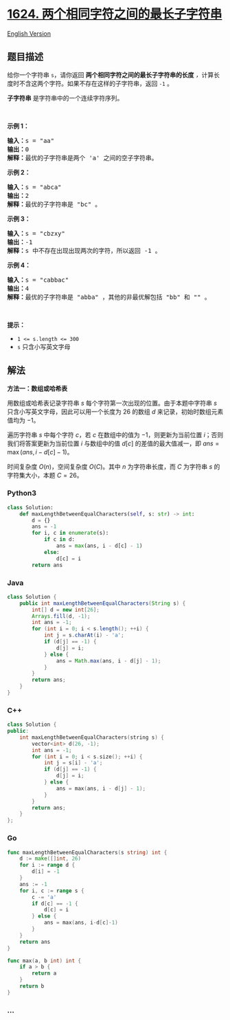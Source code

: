 # [1624. 两个相同字符之间的最长子字符串](https://leetcode.cn/problems/largest-substring-between-two-equal-characters)

[English Version](/solution/1600-1699/1624.Largest%20Substring%20Between%20Two%20Equal%20Characters/README_EN.md)

## 题目描述

<!-- 这里写题目描述 -->

<p>给你一个字符串 <code>s</code>，请你返回 <strong>两个相同字符之间的最长子字符串的长度</strong> <em>，</em>计算长度时不含这两个字符。如果不存在这样的子字符串，返回 <code>-1</code> 。</p>

<p><strong>子字符串</strong> 是字符串中的一个连续字符序列。</p>

<p> </p>

<p><strong>示例 1：</strong></p>

<pre><strong>输入：</strong>s = "aa"
<strong>输出：</strong>0
<strong>解释：</strong>最优的子字符串是两个 'a' 之间的空子字符串。</pre>

<p><strong>示例 2：</strong></p>

<pre><strong>输入：</strong>s = "abca"
<strong>输出：</strong>2
<strong>解释：</strong>最优的子字符串是 "bc" 。
</pre>

<p><strong>示例 3：</strong></p>

<pre><strong>输入：</strong>s = "cbzxy"
<strong>输出：</strong>-1
<strong>解释：</strong>s 中不存在出现出现两次的字符，所以返回 -1 。
</pre>

<p><strong>示例 4：</strong></p>

<pre><strong>输入：</strong>s = "cabbac"
<strong>输出：</strong>4
<strong>解释：</strong>最优的子字符串是 "abba" ，其他的非最优解包括 "bb" 和 "" 。
</pre>

<p> </p>

<p><strong>提示：</strong></p>

<ul>
	<li><code>1 &lt;= s.length &lt;= 300</code></li>
	<li><code>s</code> 只含小写英文字母</li>
</ul>

## 解法

<!-- 这里可写通用的实现逻辑 -->

**方法一：数组或哈希表**

用数组或哈希表记录字符串 $s$ 每个字符第一次出现的位置。由于本题中字符串 $s$ 只含小写英文字母，因此可以用一个长度为 $26$ 的数组 $d$ 来记录，初始时数组元素值均为 $-1$。

遍历字符串 $s$ 中每个字符 $c$，若 $c$ 在数组中的值为 $-1$，则更新为当前位置 $i$；否则我们将答案更新为当前位置 $i$ 与数组中的值 $d[c]$ 的差值的最大值减一，即 $ans = \max (ans, i - d[c]-1)$。

时间复杂度 $O(n)$，空间复杂度 $O(C)$。其中 $n$ 为字符串长度，而 $C$ 为字符串 $s$ 的字符集大小，本题 $C=26$。

<!-- tabs:start -->

### **Python3**

<!-- 这里可写当前语言的特殊实现逻辑 -->

```python
class Solution:
    def maxLengthBetweenEqualCharacters(self, s: str) -> int:
        d = {}
        ans = -1
        for i, c in enumerate(s):
            if c in d:
                ans = max(ans, i - d[c] - 1)
            else:
                d[c] = i
        return ans
```

### **Java**

<!-- 这里可写当前语言的特殊实现逻辑 -->

```java
class Solution {
    public int maxLengthBetweenEqualCharacters(String s) {
        int[] d = new int[26];
        Arrays.fill(d, -1);
        int ans = -1;
        for (int i = 0; i < s.length(); ++i) {
            int j = s.charAt(i) - 'a';
            if (d[j] == -1) {
                d[j] = i;
            } else {
                ans = Math.max(ans, i - d[j] - 1);
            }
        }
        return ans;
    }
}
```

### **C++**

```cpp
class Solution {
public:
    int maxLengthBetweenEqualCharacters(string s) {
        vector<int> d(26, -1);
        int ans = -1;
        for (int i = 0; i < s.size(); ++i) {
            int j = s[i] - 'a';
            if (d[j] == -1) {
                d[j] = i;
            } else {
                ans = max(ans, i - d[j] - 1);
            }
        }
        return ans;
    }
};
```

### **Go**

```go
func maxLengthBetweenEqualCharacters(s string) int {
	d := make([]int, 26)
	for i := range d {
		d[i] = -1
	}
	ans := -1
	for i, c := range s {
		c -= 'a'
		if d[c] == -1 {
			d[c] = i
		} else {
			ans = max(ans, i-d[c]-1)
		}
	}
	return ans
}

func max(a, b int) int {
	if a > b {
		return a
	}
	return b
}
```

### **...**

```

```

<!-- tabs:end -->
